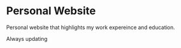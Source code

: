# Personal Website

Personal website that highlights my work expereince and education.

Always updating
